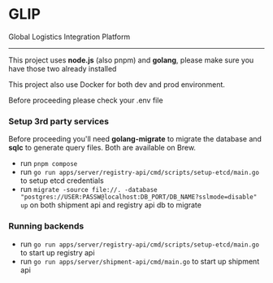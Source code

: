 # GLIP

Global Logistics Integration Platform

---

This project uses **node.js** (also pnpm) and **golang**, please make sure you have those two already installed

This project also use Docker for both dev and prod environment.

Before proceeding please check your .env file

### Setup 3rd party services

Before proceeding you'll need **golang-migrate** to migrate the database and **sqlc** to generate query files. Both are available on Brew.

- run `pnpm compose`
- run `go run apps/server/registry-api/cmd/scripts/setup-etcd/main.go` to setup etcd credentials
- run `migrate -source file://. -database "postgres://USER:PASSW@localhost:DB_PORT/DB_NAME?sslmode=disable" up` on both shipment api and registry api db to migrate

### Running backends

- run `go run apps/server/registry-api/cmd/scripts/setup-etcd/main.go` to start up registry api
- run `go run apps/server/shipment-api/cmd/main.go` to start up shipment api
